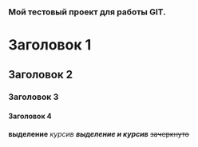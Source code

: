 ### Мой тестовый проект для работы GIT.
# Заголовок 1
## Заголовок 2
### Заголовок 3
#### Заголовок 4
**выделение**
_курсив_
**_выделение и курсив_**
~~зачеркнуто~~ 
